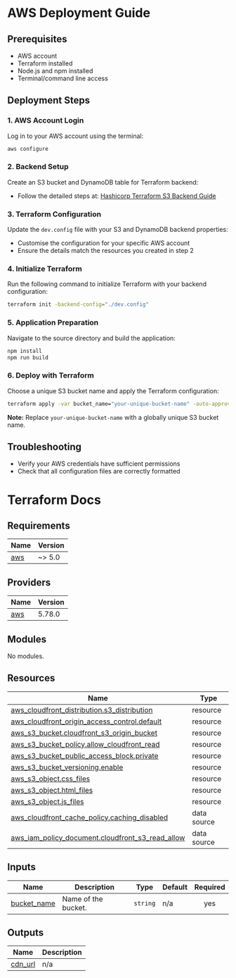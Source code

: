 # AWS Deployment Guide

## Prerequisites

- AWS account
- Terraform installed
- Node.js and npm installed
- Terminal/command line access

## Deployment Steps

### 1. AWS Account Login

Log in to your AWS account using the terminal:

```bash
aws configure
```

### 2. Backend Setup

Create an S3 bucket and DynamoDB table for Terraform backend:

- Follow the detailed steps at: [Hashicorp Terraform S3 Backend Guide](https://developer.hashicorp.com/terraform/language/backend/s3)

### 3. Terraform Configuration

Update the `dev.config` file with your S3 and DynamoDB backend properties:

- Customise the configuration for your specific AWS account
- Ensure the details match the resources you created in step 2

### 4. Initialize Terraform

Run the following command to initialize Terraform with your backend configuration:

```bash
terraform init -backend-config="./dev.config"
```

### 5. Application Preparation

Navigate to the source directory and build the application:

```bash
npm install
npm run build
```

### 6. Deploy with Terraform

Choose a unique S3 bucket name and apply the Terraform configuration:

```bash
terraform apply -var bucket_name="your-unique-bucket-name" -auto-approve
```

**Note:** Replace `your-unique-bucket-name` with a globally unique S3 bucket name.

## Troubleshooting

- Verify your AWS credentials have sufficient permissions
- Check that all configuration files are correctly formatted

# Terraform Docs

## Requirements

| Name                                                   | Version |
| ------------------------------------------------------ | ------- |
| <a name="requirement_aws"></a> [aws](#requirement_aws) | ~> 5.0  |

## Providers

| Name                                             | Version |
| ------------------------------------------------ | ------- |
| <a name="provider_aws"></a> [aws](#provider_aws) | 5.78.0  |

## Modules

No modules.

## Resources

| Name                                                                                                                                                         | Type        |
| ------------------------------------------------------------------------------------------------------------------------------------------------------------ | ----------- |
| [aws_cloudfront_distribution.s3_distribution](https://registry.terraform.io/providers/hashicorp/aws/latest/docs/resources/cloudfront_distribution)           | resource    |
| [aws_cloudfront_origin_access_control.default](https://registry.terraform.io/providers/hashicorp/aws/latest/docs/resources/cloudfront_origin_access_control) | resource    |
| [aws_s3_bucket.cloudfront_s3_origin_bucket](https://registry.terraform.io/providers/hashicorp/aws/latest/docs/resources/s3_bucket)                           | resource    |
| [aws_s3_bucket_policy.allow_cloudfront_read](https://registry.terraform.io/providers/hashicorp/aws/latest/docs/resources/s3_bucket_policy)                   | resource    |
| [aws_s3_bucket_public_access_block.private](https://registry.terraform.io/providers/hashicorp/aws/latest/docs/resources/s3_bucket_public_access_block)       | resource    |
| [aws_s3_bucket_versioning.enable](https://registry.terraform.io/providers/hashicorp/aws/latest/docs/resources/s3_bucket_versioning)                          | resource    |
| [aws_s3_object.css_files](https://registry.terraform.io/providers/hashicorp/aws/latest/docs/resources/s3_object)                                             | resource    |
| [aws_s3_object.html_files](https://registry.terraform.io/providers/hashicorp/aws/latest/docs/resources/s3_object)                                            | resource    |
| [aws_s3_object.js_files](https://registry.terraform.io/providers/hashicorp/aws/latest/docs/resources/s3_object)                                              | resource    |
| [aws_cloudfront_cache_policy.caching_disabled](https://registry.terraform.io/providers/hashicorp/aws/latest/docs/data-sources/cloudfront_cache_policy)       | data source |
| [aws_iam_policy_document.cloudfront_s3_read_allow](https://registry.terraform.io/providers/hashicorp/aws/latest/docs/data-sources/iam_policy_document)       | data source |

## Inputs

| Name                                                               | Description         | Type     | Default | Required |
| ------------------------------------------------------------------ | ------------------- | -------- | ------- | :------: |
| <a name="input_bucket_name"></a> [bucket_name](#input_bucket_name) | Name of the bucket. | `string` | n/a     |   yes    |

## Outputs

| Name                                                     | Description |
| -------------------------------------------------------- | ----------- |
| <a name="output_cdn_url"></a> [cdn_url](#output_cdn_url) | n/a         |

<!-- END_TF_DOCS -->
